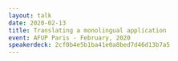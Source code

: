 ```yaml
---
layout: talk
date: 2020-02-13
title: Translating a monolingual application
event: AFUP Paris - February, 2020
speakerdeck: 2cf0b4e5b1ba41e0a8bed7d46d13b7a5
---
```

